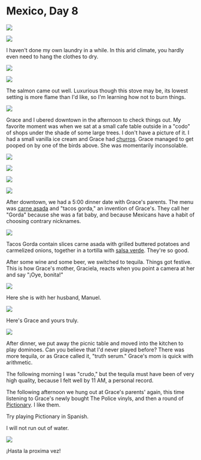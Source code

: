 Mexico, Day 8
=============

![](../site/mexico_5_small.jpg) <!-- washer -->

![](../site/mexico_6_small.jpg) <!-- washing -->

I haven't done my own laundry in a while. In this arid climate, you hardly
even need to hang the clothes to dry.

![](../site/mexico_7_small.jpg) <!-- hanging to dry -->

![](../site/mexico_8_small.jpg) <!-- salmon plate -->

The salmon came out well.  Luxurious though this stove may be, its lowest
setting is more flame than I'd like, so I'm learning how not to burn things.

![](../site/mexico_9_small.jpg) <!-- salmon stove -->

Grace and I ubered downtown in the afternoon to check things out. My
favorite moment was when we sat at a small cafe table outside in a "codo" of
shops under the shade of some large trees. I don't have a picture of it. I
had a small vanilla ice cream and Grace had [churros][1].  Grace managed to
get pooped on by one of the birds above. She was momentarily inconsolable.

![](../site/mexico_10_small.jpg) <!-- cathedral -->

![](../site/mexico_11_small.jpg) <!-- ave maria -->

![](../site/mexico_12_small.jpg) <!-- eagle -->

![](../site/mexico_13_small.jpg) <!-- tops -->

After downtown, we had a 5:00 dinner date with Grace's parents. The menu was
[carne asada][2] and "tacos gorda," an invention of Grace's.  They call her
"Gorda" because she was a fat baby, and because Mexicans have a habit of
choosing contrary nicknames.

![](../site/mexico_14_small.jpg) <!-- tacos -->

Tacos Gorda contain slices carne asada with grilled buttered potatoes and carmelized onions, together in a tortilla with [salsa verde][3].  They're so good.

After some wine and some beer, we switched to tequila.  Things got festive.
This is how Grace's mother, Graciela, reacts when you point a camera at her
and say "¡Oye, bonita!"

![](../site/mexico_15_small.jpg) <!-- madre graciela -->

Here she is with her husband, Manuel.

![](../site/mexico_16_small.jpg) <!-- padres -->

Here's Grace and yours truly.

![](../site/mexico_17_small.jpg) <!-- us -->

After dinner, we put away the picnic table and moved into the kitchen to play
dominoes.  Can you believe that I'd never played before?  There was more
tequila, or as Grace called it, "truth serum."  Grace's mom is quick with
arithmetic.

The following morning I was "crudo," but the tequila must have been of very
high quality, because I felt well by 11 AM, a personal record.

The following afternoon we hung out at Grace's parents' again, this time
listening to Grace's newly bought The Police vinyls, and then a round of
[Pictionary][4].  I like them.

Try playing Pictionary in Spanish.

I will not run out of water.

![](../site/mexico_18_small.jpg) <!-- water -->

¡Hasta la proxima vez!

[1]: https://en.wikipedia.org/wiki/Churro
[2]: https://en.wikipedia.org/wiki/Carne_asada
[3]: https://en.wikipedia.org/wiki/Salsa_verde
[4]: https://en.wikipedia.org/wiki/Pictionary
